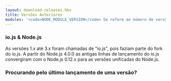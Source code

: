 ```yaml
---
layout: download-releases.hbs
title: Versões Anteriores
modules: '<code>NODE_MODULE_VERSION</code> Se refere ao número de versão de ABI (application binary interface) do Node.js, usado para determinar quais versões do Node.js que compilam binários de complemento do C++ que podem ser carregados sem precisarem ser re-compilados. Ele costumava ser armazenado como um valor hexadecimal em versões anteriores, mas agora é representado como um inteiro.'
---
```


### io.js & Node.js

As versões 1.x até 3.x foram chamadas de "io.js", pois faziam parte do fork do io.js. A partir do Node.js 4.0.0 as antigas linhas de lançamento do io.js convergiram com o Node.js 0.12.x para as versões unificadas do Node.js.

### Procurando pelo último lançamento de uma versão?
